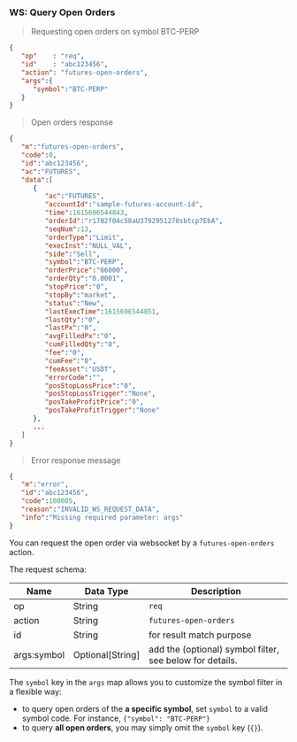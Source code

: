 ### WS: Query Open Orders

> Requesting open orders on symbol BTC-PERP

```json
{
   "op"    : "req",
   "id"    : "abc123456",
   "action": "futures-open-orders",
   "args":{
      "symbol":"BTC-PERP"
   }
}
```

> Open orders response

```json
{
   "m":"futures-open-orders",
   "code":0,
   "id":"abc123456",
   "ac":"FUTURES",
   "data":[
      {
         "ac":"FUTURES",
         "accountId":"sample-futures-account-id",
         "time":1615696544843,
         "orderId":"r1782f04c58aU3792951278sbtcp7EbA",
         "seqNum":13,
         "orderType":"Limit",
         "execInst":"NULL_VAL",
         "side":"Sell",
         "symbol":"BTC-PERP",
         "orderPrice":"66000",
         "orderQty":"0.0001",
         "stopPrice":"0",
         "stopBy":"market",
         "status":"New",
         "lastExecTime":1615696544851,
         "lastQty":"0",
         "lastPx":"0",
         "avgFilledPx":"0",
         "cumFilledQty":"0",
         "fee":"0",
         "cumFee":"0",
         "feeAsset":"USDT",
         "errorCode":"",
         "posStopLossPrice":"0",
         "posStopLossTrigger":"None",
         "posTakeProfitPrice":"0",
         "posTakeProfitTrigger":"None"
      },
      ...
   ]
}
```

> Error response message

```json
{
   "m":"error",
   "id":"abc123456",
   "code":100005,
   "reason":"INVALID_WS_REQUEST_DATA",
   "info":"Missing required parameter: args"
}
```

You can request the open order via websocket by a `futures-open-orders` action. 

The request schema:

 Name          | Data Type           | Description                
-------------- | ------------------- | -------------------------- 
 op            | String              | `req`                      
 action        | String              | `futures-open-orders`  
 id            | String              | for result match purpose       
 args:symbol  | Optional[String]    | add the (optional) symbol filter, see below for details.

The `symbol` key in the `args` map allows you to customize the symbol filter in a flexible way:

* to query open orders of the **a specific symbol**, set `symbol` to a valid symbol code. For instance, `{"symbol": "BTC-PERP"}`
* to query **all open orders**, you may simply omit the `symbol` key (`{}`). 

   
